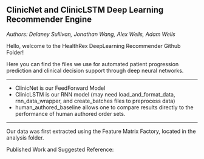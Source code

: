 ## ClinicNet and ClinicLSTM Deep Learning Recommender Engine
*Authors: Delaney Sullivan, Jonathan Wang, Alex Wells, Adam Wells*

Hello, welcome to the HealthRex DeepLearning Recommender Github Folder!

Here you can find the files we use for automated patient progression prediction and clinical decision support through deep neural networks.

---
* ClinicNet is our FeedForward Model 	
* ClinicLSTM is our RNN model (may need load_and_format_data, rnn_data_wrapper, and create_batches files to preprocess data) 	
* human_authored_baseline allows one to compare results directly to the performance of human authored order sets.	
---

Our data was first extracted using the Feature Matrix Factory, located in the analysis folder.

Published Work and Suggested Reference: 
